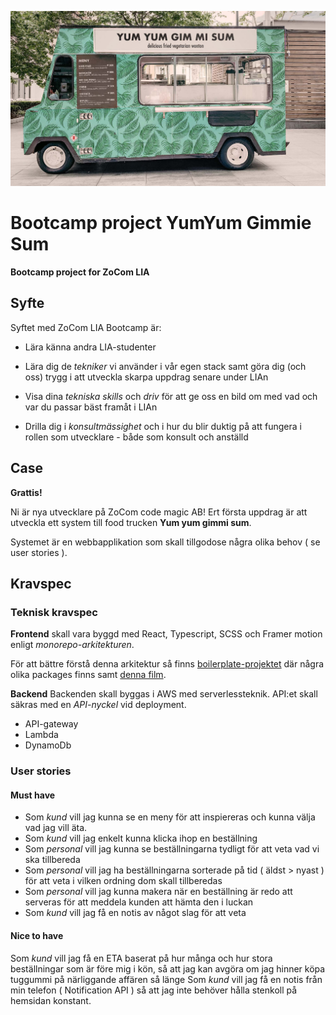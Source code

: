 ![poster](./poster.jpg)

# Bootcamp project YumYum Gimmie Sum

**Bootcamp project for ZoCom LIA**

## Syfte

Syftet med ZoCom LIA Bootcamp är:

- Lära känna andra LIA-studenter

- Lära dig de _tekniker_ vi använder i vår egen stack samt göra dig (och oss) trygg i att utveckla skarpa uppdrag senare under LIAn

- Visa dina _tekniska skills_ och _driv_ för att ge oss en bild om med vad och var du passar bäst framåt i LIAn

- Drilla dig i _konsultmässighet_ och i hur du blir duktig på att fungera i rollen som utvecklare - både som konsult och anställd

## Case

**Grattis!**

Ni är nya utvecklare på ZoCom code magic AB! Ert första uppdrag är att utveckla ett system till food trucken **Yum yum gimmi sum**.

Systemet är en webbapplikation som skall tillgodose några olika behov ( se user stories ).

## Kravspec

### Teknisk kravspec

**Frontend** skall vara byggd med React, Typescript, SCSS och Framer motion enligt _monorepo-arkitekturen_.

För att bättre förstå denna arkitektur så finns [boilerplate-projektet](/bolierplate) där några olika packages finns samt [denna film](https...).

**Backend**
Backenden skall byggas i AWS med serverlessteknik. API:et skall säkras med en _API-nyckel_ vid deployment.

- API-gateway
- Lambda
- DynamoDb

### User stories

#### Must have

- Som _kund_ vill jag kunna se en meny för att inspiereras och kunna välja vad jag vill äta.
- Som _kund_ vill jag enkelt kunna klicka ihop en beställning
- Som _personal_ vill jag kunna se beställningarna tydligt för att veta vad vi ska tillbereda
- Som _personal_ vill jag ha beställningarna sorterade på tid ( äldst > nyast ) för att veta i vilken ordning dom skall tillberedas
- Som _personal_ vill jag kunna makera när en beställning är redo att serveras för att meddela kunden att hämta den i luckan
- Som _kund_ vill jag få en notis av något slag för att veta

#### Nice to have

Som _kund_ vill jag få en ETA baserat på hur många och hur stora beställningar som är före mig i kön, så att jag kan avgöra om jag hinner köpa tuggummi på närliggande affären så länge
Som _kund_ vill jag få en notis från min telefon ( Notification API ) så att jag inte behöver hålla stenkoll på hemsidan konstant.
